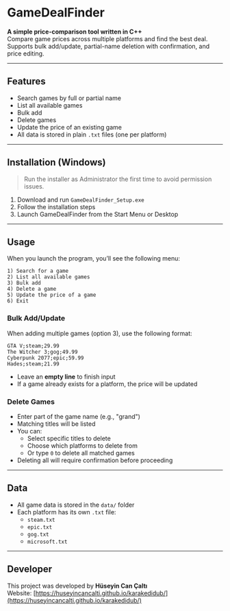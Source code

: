 # GameDealFinder

**A simple price-comparison tool written in C++**  
Compare game prices across multiple platforms and find the best deal.  
Supports bulk add/update, partial-name deletion with confirmation, and price editing.

---

## Features

- Search games by full or partial name  
- List all available games  
- Bulk add
- Delete games  
- Update the price of an existing game  
- All data is stored in plain `.txt` files (one per platform)

---

## Installation (Windows)

> Run the installer as Administrator the first time to avoid permission issues.

1. Download and run `GameDealFinder_Setup.exe`  
2. Follow the installation steps  
3. Launch GameDealFinder from the Start Menu or Desktop

---

## Usage

When you launch the program, you’ll see the following menu:

```
1) Search for a game
2) List all available games
3) Bulk add
4) Delete a game
5) Update the price of a game
6) Exit
```

### Bulk Add/Update

When adding multiple games (option 3), use the following format:

```
GTA V;steam;29.99
The Witcher 3;gog;49.99
Cyberpunk 2077;epic;59.99
Hades;steam;21.99
```

- Leave an **empty line** to finish input  
- If a game already exists for a platform, the price will be updated

### Delete Games

- Enter part of the game name (e.g., "grand")  
- Matching titles will be listed  
- You can:
  - Select specific titles to delete
  - Choose which platforms to delete from
  - Or type `0` to delete all matched games  
- Deleting all will require confirmation before proceeding

---

## Data

- All game data is stored in the `data/` folder  
- Each platform has its own `.txt` file:
  - `steam.txt`
  - `epic.txt`
  - `gog.txt`
  - `microsoft.txt`

---

## Developer

This project was developed by **Hüseyin Can Çaltı**  
Website: [https://huseyincancalti.github.io/karakedidub/](https://huseyincancalti.github.io/karakedidub/)
